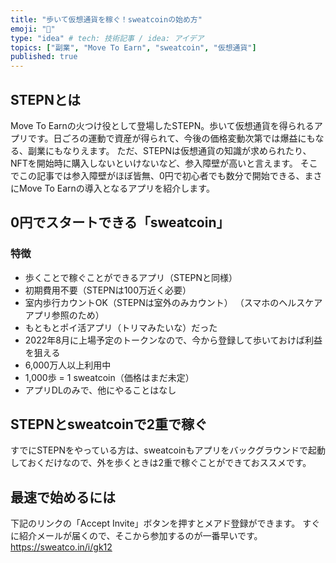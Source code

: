 ```yaml
---
title: "歩いて仮想通貨を稼ぐ！sweatcoinの始め方"
emoji: "👟"
type: "idea" # tech: 技術記事 / idea: アイデア
topics: ["副業", "Move To Earn", "sweatcoin", "仮想通貨"]
published: true
---
```


## STEPNとは
Move To Earnの火つけ役として登場したSTEPN。歩いて仮想通貨を得られるアプリです。日ごろの運動で資産が得られて、今後の価格変動次第では爆益にもなる、副業にもなりえます。
ただ、STEPNは仮想通貨の知識が求められたり、NFTを開始時に購入しないといけないなど、参入障壁が高いと言えます。
そこでこの記事では参入障壁がほぼ皆無、0円で初心者でも数分で開始できる、まさにMove To Earnの導入となるアプリを紹介します。

## 0円でスタートできる「sweatcoin」
### 特徴
- 歩くことで稼ぐことができるアプリ（STEPNと同様）
- 初期費用不要（STEPNは100万近く必要）
- 室内歩行カウントOK（STEPNは室外のみカウント）
（スマホのヘルスケアアプリ参照のため）
- もともとポイ活アプリ（トリマみたいな）だった
- 2022年8月に上場予定のトークンなので、今から登録して歩いておけば利益を狙える
- 6,000万人以上利用中
- 1,000歩 = 1 sweatcoin（価格はまだ未定）
- アプリDLのみで、他にやることはなし

## STEPNとsweatcoinで2重で稼ぐ
すでにSTEPNをやっている方は、sweatcoinもアプリをバックグラウンドで起動しておくだけなので、外を歩くときは2重で稼ぐことができておススメです。

## 最速で始めるには
下記のリンクの「Accept Invite」ボタンを押すとメアド登録ができます。
すぐに紹介メールが届くので、そこから参加するのが一番早いです。
https://sweatco.in/i/gk12
